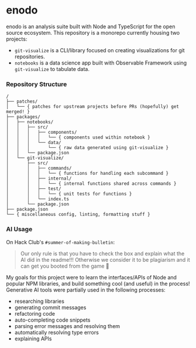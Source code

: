 # enodo

enodo is an analysis suite built with Node and TypeScript for the open source ecosystem. This repository is a monorepo currently housing two projects:

- `git-visualize` is a CLI/library focused on creating visualizations for git repositories.
- `notebooks` is a data science app built with Observable Framework using `git-visualize` to tabulate data.

### Repository Structure

```text
/
├── patches/
│   └── { patches for upstream projects before PRs (hopefully) get merged! }
├── packages/
│   ├── notebooks/
│   │   ├── src/
│   │   │   ├── components/
│   │   │   │   └── { components used within notebook }
│   │   │   └── data/
│   │   │       └── { raw data generated using git-visualize }
│   │   └── package.json
│   └── git-visualize/
│       ├── src/
│       │   ├── commands/
│       │   │   └── { functions for handling each subcommand }
│       │   ├── internal/
│       │   │   └── { internal functions shared across commands }
│       │   ├── test/
│       │   │   └── { unit tests for functions }
│       │   └── index.ts
│       └── package.json
├── package.json
└── { miscellaneous config, linting, formatting stuff }
```

### AI Usage

On Hack Club's `#summer-of-making-bulletin`:

> Our only rule is that you have to check the box and explain what the AI did in the readme!!! Otherwise we consider it to be plagiarism and it can get you booted from the game 🤡

My goals for this project were to learn the interfaces/APIs of Node and popular NPM libraries, and build something cool (and useful) in the process! Generative AI tools were partially used in the following processes:

- researching libraries
- generating commit messages
- refactoring code
- auto-completing code snippets
- parsing error messages and resolving them
- automatically resolving type errors
- explaining APIs

